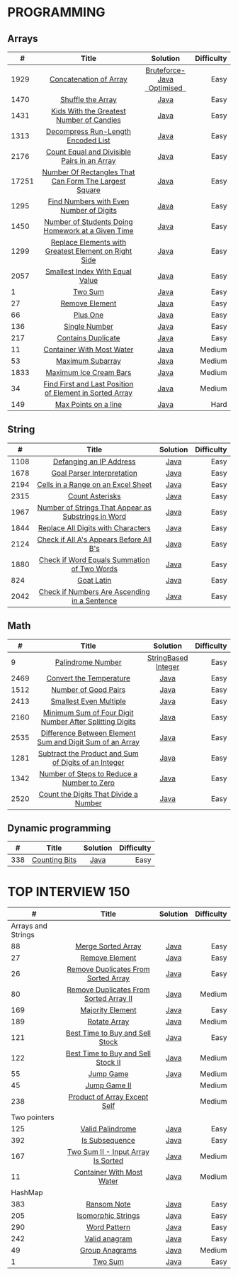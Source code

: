 # PROGRAMMING


## Arrays

|  #   |       Title      |    Solution   |  Difficulty  |
|------|:----------------:|:-------------:|-------------:|
| 1929 | [Concatenation of Array](https://leetcode.com/problems/concatenation-of-array/)|[Bruteforce-Java](https://github.com/Supriya-48/Leetcode/blob/main/bruteforce.java)<br/>[&nbsp; Optimised &nbsp;](https://github.com/Supriya-48/Leetcode/blob/main/java/bruteforce.java)| Easy         |
|1470|[Shuffle the Array](https://leetcode.com/problems/shuffle-the-array/)|[Java](https://github.com/Supriya-48/Leetcode/blob/main/java/optimised.java)|Easy|
|1431|[Kids With the Greatest Number of Candies](https://leetcode.com/problems/kids-with-the-greatest-number-of-candies/)|[Java](https://github.com/Supriya-48/Leetcode/blob/main/java/kids.java)|Easy|
| 1313|[Decompress Run-Length Encoded List](https://leetcode.com/problems/decompress-run-length-encoded-list/)|[Java](https://github.com/Supriya-48/Leetcode/blob/main/java/decompress.java)|Easy|
|2176|[Count Equal and Divisible Pairs in an Array](https://leetcode.com/problems/count-equal-and-divisible-pairs-in-an-array/)|[Java](https://github.com/Supriya-48/Leetcode/blob/main/java/EqualAndDivisible.java)|Easy|
|17251|[Number Of Rectangles That Can Form The Largest Square](https://leetcode.com/problems/number-of-rectangles-that-can-form-the-largest-square/)|[Java](https://github.com/Supriya-48/Leetcode/blob/main/java/LargestSquare.java)|Easy|
|1295|[Find Numbers with Even Number of Digits](https://leetcode.com/problems/find-numbers-with-even-number-of-digits)|[Java](https://github.com/Supriya-48/Leetcode/blob/main/java/EvenNoOfDigits.java)|Easy|
|1450|[Number of Students Doing Homework at a Given Time](https://leetcode.com/problems/number-of-students-doing-homework-at-a-given-time)|[Java](https://github.com/Supriya-48/Leetcode/blob/main/java/StudentHomework.java)|Easy|
|1299|[Replace Elements with Greatest Element on Right Side](https://leetcode.com/problems/replace-elements-with-greatest-element-on-right-side)|[Java](https://github.com/Supriya-48/Leetcode/blob/main/java/GreatestRightNumber.java)|Easy|
|2057|[Smallest Index With Equal Value](https://leetcode.com/problems/smallest-index-with-equal-value/)|[Java](https://github.com/Supriya-48/Leetcode/blob/main/java/SmallIndex.java)|Easy|
|1|[Two Sum](https://leetcode.com/problems/two-sum/)|[Java](https://github.com/Supriya-48/Leetcode/blob/main/java/TwoSum.java)|Easy|
|27|[Remove Element](https://leetcode.com/problems/remove-element/)|[Java](https://github.com/Supriya-48/Leetcode/blob/main/java/RemoveEle.java)|Easy|
|66|[Plus One](https://leetcode.com/problems/plus-one/)|[Java](https://github.com/Supriya-48/Leetcode/blob/main/java/PlusOne.java)|Easy|
|136|[Single Number](https://leetcode.com/problems/single-number/)|[Java](https://github.com/Supriya-48/Leetcode/blob/main/java/SingleNumber.java)|Easy|
|217|[Contains Duplicate](https://leetcode.com/problems/contains-duplicate/?envType=study-plan&id=data-structure-i)|[Java](https://github.com/Supriya-48/Leetcode/blob/main/java/Duplicate.java)|Easy|
|11|[Container With Most Water](https://leetcode.com/problems/container-with-most-water/)|[Java](https://github.com/Supriya-48/Leetcode/blob/main/java/ContainWater.java)|Medium|
|53|[Maximum Subarray](https://leetcode.com/problems/maximum-subarray/?envType=study-plan&id=data-structure-i)|[Java](https://github.com/Supriya-48/Leetcode/blob/main/java/MaxSumSubArray.java)|Medium|
|1833|[Maximum Ice Cream Bars](https://leetcode.com/problems/maximum-ice-cream-bars/description/)|[Java](https://github.com/Supriya-48/Leetcode/blob/main/java/MaxIceBars.java)|Medium|
|34|[Find First and Last Position of Element in Sorted Array](https://leetcode.com/problems/find-first-and-last-position-of-element-in-sorted-array/description/)|[Java](https://github.com/Supriya-48/Leetcode/blob/main/java/FirstLast.java)|Medium|
|149|[ Max Points on a line](https://leetcode.com/problems/max-points-on-a-line/)|[Java](https://github.com/Supriya-48/Leetcode/blob/main/java/MaxPointsOnALine.java)|Hard|


## String

|  #   |       Title      |    Solution   |  Difficulty  |
|------|:----------------:|:-------------:|-------------:|
|1108|[Defanging an IP Address](https://leetcode.com/problems/defanging-an-ip-address/)|[Java](https://github.com/Supriya-48/Leetcode/blob/main/java/IpAddress.java)|Easy|
|1678|[Goal Parser Interpretation](https://leetcode.com/problems/goal-parser-interpretation/)|[Java](https://github.com/Supriya-48/Leetcode/blob/main/java/GoalParser.java)|Easy|
|2194|[Cells in a Range on an Excel Sheet](https://leetcode.com/problems/cells-in-a-range-on-an-excel-sheet/description/)|[Java](https://github.com/Supriya-48/Leetcode/blob/main/java/CellsInRange.java)|Easy|
|2315|[Count Asterisks](https://leetcode.com/problems/count-asterisks/description/)|[Java](https://github.com/Supriya-48/Leetcode/blob/main/java/CountAstrisks.java)|Easy|
|1967|[Number of Strings That Appear as Substrings in Word](https://leetcode.com/problems/number-of-strings-that-appear-as-substrings-in-word/description/)|[Java](https://github.com/Supriya-48/Leetcode/blob/main/java/ContainsSubstring.java)|Easy|
|1844|[Replace All Digits with Characters](https://leetcode.com/problems/replace-all-digits-with-characters/description/)|[Java](https://github.com/Supriya-48/Leetcode/blob/main/java/ReplaceDigits.java)|Easy|
|2124|[Check if All A's Appears Before All B's](https://leetcode.com/problems/check-if-all-as-appears-before-all-bs/description/)|[Java](https://github.com/Supriya-48/Leetcode/blob/main/java/AsBeforeBs.java)|Easy|
|1880|[Check if Word Equals Summation of Two Words](https://leetcode.com/problems/check-if-word-equals-summation-of-two-words/)|[Java](https://github.com/Supriya-48/Leetcode/blob/main/java/WordSum.java)|Easy|
|824|[Goat Latin](https://leetcode.com/problems/goat-latin/description/)|[Java](https://github.com/Supriya-48/Leetcode/blob/main/java/GoatLatin.java)|Easy|
|2042|[Check if Numbers Are Ascending in a Sentence](https://leetcode.com/problems/check-if-numbers-are-ascending-in-a-sentence/description/)|[Java](https://github.com/Supriya-48/Leetcode/blob/main/java/AscSentence.java)|Easy|

## Math

|  #   |       Title      |    Solution   |  Difficulty  |
|------|:----------------:|:-------------:|-------------:|
|9|[Palindrome Number](https://leetcode.com/problems/palindrome-number/description/)|[StringBased](https://github.com/Supriya-48/Leetcode/blob/main/java/palindromeString.java)<br/>[Integer](https://github.com/Supriya-48/Leetcode/blob/main/java/PalindromeInt.java)|Easy|
|2469|[Convert the Temperature](https://leetcode.com/problems/convert-the-temperature/)|[Java](https://github.com/Supriya-48/Leetcode/blob/main/java/ConvertTemp.java)|Easy|
|1512|[Number of Good Pairs](https://leetcode.com/problems/number-of-good-pairs/)|[Java](https://github.com/Supriya-48/Leetcode/blob/main/java/GoodPairs.java)|Easy|
|2413|[Smallest Even Multiple](https://leetcode.com/problems/smallest-even-multiple/)|[Java](https://github.com/Supriya-48/Leetcode/blob/main/java/SmallEvenMultiple.java)|Easy| 
|2160|[Minimum Sum of Four Digit Number After Splitting Digits](https://leetcode.com/problems/minimum-sum-of-four-digit-number-after-splitting-digits/)|[Java](https://github.com/Supriya-48/Leetcode/blob/main/java/MinSum.java)|Easy|
|2535|[Difference Between Element Sum and Digit Sum of an Array](https://leetcode.com/problems/difference-between-element-sum-and-digit-sum-of-an-array/)|[Java](https://github.com/Supriya-48/Leetcode/blob/main/java/DigiEleSum.java)|Easy|
|1281|[Subtract the Product and Sum of Digits of an Integer](https://leetcode.com/problems/subtract-the-product-and-sum-of-digits-of-an-integer/)|[Java](https://github.com/Supriya-48/Leetcode/blob/main/java/ProdDigiSum.java)|Easy|
|1342|[Number of Steps to Reduce a Number to Zero](https://leetcode.com/problems/number-of-steps-to-reduce-a-number-to-zero/)|[Java](https://github.com/Supriya-48/Leetcode/blob/main/java/Steps.java)|Easy|
|2520|[Count the Digits That Divide a Number](https://leetcode.com/problems/count-the-digits-that-divide-a-number/)|[Java](https://github.com/Supriya-48/Leetcode/blob/main/java/DigiDivide.java)|Easy|

## Dynamic programming

|  #   |       Title      |    Solution   |  Difficulty  |
|------|:----------------:|:-------------:|-------------:|
|338|[Counting Bits](https://leetcode.com/problems/counting-bits/description/)|[Java](https://github.com/Supriya-48/Leetcode/blob/main/java/CountingBits.java)|Easy|


# TOP INTERVIEW 150

| #                 |                                                                                   Title                                                                                   |                                                        Solution                                                         | Difficulty |
|-------------------|:-------------------------------------------------------------------------------------------------------------------------------------------------------------------------:|:-----------------------------------------------------------------------------------------------------------------------:|-----------:|
| Arrays and Strings |                                                                                                                                                                           |                                                                                                                         |            |
| 88                |                           [Merge Sorted Array](https://leetcode.com/problems/merge-sorted-array/?envType=study-plan-v2&envId=top-interview-150)                           |          [Java](https://github.com/Supriya-48/Leetcode/blob/main/java/top_interview_150/MergeSortedArray.java)          |       Easy |
| 27                |                               [Remove Element](https://leetcode.com/problems/remove-element/?envType=study-plan-v2&envId=top-interview-150)                               |           [Java](https://github.com/Supriya-48/Leetcode/blob/main/java/top_interview_150/RemoveElement.java)            |       Easy |
| 26                |          [Remove Duplicates From Sorted Array](https://leetcode.com/problems/remove-duplicates-from-sorted-array/?envType=study-plan-v2&envId=top-interview-150)          |  [Java](https://github.com/Supriya-48/Leetcode/blob/main/java/top_interview_150/RemoveDuplicatedFromSortedArray.java)   |       Easy |
| 80                | [Remove Duplicates From Sorted Array II](https://leetcode.com/problems/remove-duplicates-from-sorted-array-ii/description/?envType=study-plan-v2&envId=top-interview-150) | [Java](https://github.com/Supriya-48/Leetcode/blob/main/java/top_interview_150/RemoveDuplicatesFromSortedArrayTwo.java) |     Medium |
| 169               |                       [Majority Element](https://leetcode.com/problems/majority-element/description/?envType=study-plan-v2&envId=top-interview-150)                       |          [Java](https://github.com/Supriya-48/Leetcode/blob/main/java/top_interview_150/MajorityElement.java)           |       Easy |
| 189               |                           [Rotate Array](https://leetcode.com/problems/rotate-array/description/?envType=study-plan-v2&envId=top-interview-150)                           |            [Java](https://github.com/Supriya-48/Leetcode/blob/main/java/top_interview_150/RotateArray.java)             |     Medium |
| 121               |        [Best Time to Buy and Sell Stock](https://leetcode.com/problems/best-time-to-buy-and-sell-stock/description/?envType=study-plan-v2&envId=top-interview-150)        |          [Java](https://github.com/Supriya-48/Leetcode/blob/main/java/top_interview_150/BuyAndSellStock.java)           |       Easy |
| 122               |     [Best Time to Buy and Sell Stock II](https://leetcode.com/problems/best-time-to-buy-and-sell-stock-ii/description/?envType=study-plan-v2&envId=top-interview-150)     |         [Java](https://github.com/Supriya-48/Leetcode/blob/main/java/top_interview_150/BuyAndSellStockTwo.java)         |     Medium |
| 55                |                              [Jump Game](https://leetcode.com/problems/jump-game/description/?envType=study-plan-v2&envId=top-interview-150)                              |              [Java](https://github.com/Supriya-48/Leetcode/blob/main/java/top_interview_150/JumpGame.java)              |     Medium |
| 45                |                           [Jump Game II](https://leetcode.com/problems/jump-game-ii/description/?envType=study-plan-v2&envId=top-interview-150)                           |                                                                                                                         |     Medium |
| 238               |          [Product of Array Except Self](https://leetcode.com/problems/product-of-array-except-self/description/?envType=study-plan-v2&envId=top-interview-150)            |                                                                                                                         |     Medium |
| Two pointers      |                                                                                                                                                                           |                                                                                                                         |            |
| 125               |                             [Valid Palindrome](https://leetcode.com/problems/valid-palindrome/?envType=study-plan-v2&envId=top-interview-150)                             |          [Java](https://github.com/Supriya-48/Leetcode/blob/main/java/top_interview_150/ValidPalindrome.java)           |       Easy |
| 392               |                               [Is Subsequence](https://leetcode.com/problems/is-subsequence/?envType=study-plan-v2&envId=top-interview-150)                               |           [Java](https://github.com/Supriya-48/Leetcode/blob/main/java/top_interview_150/IsSubsequence.java)            |       Easy |
| 167               |            [Two Sum II - Input Array Is Sorted](https://leetcode.com/problems/two-sum-ii-input-array-is-sorted/?envType=study-plan-v2&envId=top-interview-150)            |            [Java](https://github.com/Supriya-48/Leetcode/blob/main/java/top_interview_150/TwoSumSorted.java)            |     Medium |
| 11                |              [Container With Most Water](https://leetcode.com/problems/container-with-most-water/description/?envType=study-plan-v2&envId=top-interview-150)              |       [Java](https://github.com/Supriya-48/Leetcode/blob/main/java/top_interview_150/ContainerWithMostWater.java)       |     Medium |
| HashMap           |                                                                                                                                                                           |                                                                                                                         |            |
| 383               |                            [Ransom Note](https://leetcode.com/problems/ransom-note/description/?envType=study-plan-v2&envId=top-interview-150)                            |             [Java](https://github.com/Supriya-48/Leetcode/blob/main/java/top_interview_150/RansomNote.java)             |       Easy |
| 205               |                     [Isomorphic Strings](https://leetcode.com/problems/isomorphic-strings/description/?envType=study-plan-v2&envId=top-interview-150)                     |             [Java](https://github.com/Supriya-48/Leetcode/blob/main/java/top_interview_150/Isomorphic.java)             |       Easy |
| 290               |                           [Word Pattern](https://leetcode.com/problems/word-pattern/description/?envType=study-plan-v2&envId=top-interview-150)                           |             [Java](https://github.com/Supriya-48/Leetcode/blob/main/java/top_interview_150/WordCount.java)              |       Easy |
| 242               |                          [Valid anagram](https://leetcode.com/problems/valid-anagram/description/?envType=study-plan-v2&envId=top-interview-150)                          |            [Java](https://github.com/Supriya-48/Leetcode/blob/main/java/top_interview_150/ValidAnagram.java)            |       Easy |
| 49                |                               [Group Anagrams](https://leetcode.com/problems/group-anagrams/?envType=study-plan-v2&envId=top-interview-150)                               |            [Java](https://github.com/Supriya-48/Leetcode/blob/main/java/top_interview_150/GroupAnagram.java)            |     Medium |
| 1                 |                                [Two Sum](https://leetcode.com/problems/two-sum/description/?envType=study-plan-v2&envId=top-interview-150)                                |                        [Java](https://github.com/Supriya-48/Leetcode/blob/main/java/TwoSum.java)                        |       Easy |